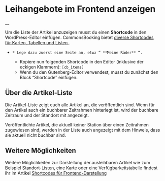 #  Leihangebote im Frontend anzeigen

__

Um die Liste der Artikel anzuzeigen musst du einen **Shortcode** in den
WordPress-Editor einfügen. CommonsBooking bietet [ diverse Shortcodes für
Karten, Tabellen und Listen ](/dokumentation/einstellungen/shortcodes) .

  *     * Lege dazu zuerst eine Seite an, etwa “ **Meine Räder** “. 
    * Kopiere nun folgenden Shortcode in den Editor (inklusive der eckigen Klammern): ` [cb_items] `
    * Wenn du den Gutenberg-Editor verwendest, musst du zunächst den Block “Shortcode” einfügen. 

##  Über die Artikel-Liste

Die Artikel-Liste zeigt euch alle Artikel an, die veröffentlich sind. Wenn für
den Artikel auch ein buchbarer Zeitrahmen hinterlegt ist, wird der buchbare
Zeitraum und der Standort mit angezeigt.

Veröffentlichte Artikel, die aktuell keiner Station über einen Zeitrahmen
zugewiesen sind, werden in der Liste auch angezeigt mit dem Hinweis, dass sie
aktuell nicht buchbar sind.

##  Weitere Möglichkeiten

Weitere Möglichkeiten zur Darstellung der ausleihbaren Artikel wie zum
Beispiel Standort-Listen, eine Karte oder eine Verfügbarkeitstabelle findest
ihr im Artikel [ Shortcodes für Frontend-Darstellung
](/dokumentation/einstellungen/shortcodes)

